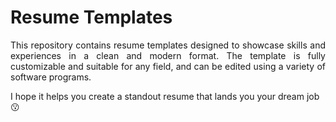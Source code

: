# Resume Templates

<p style="text-align: justify;">
This repository contains resume templates designed to showcase skills and experiences in a clean and modern format. The template is fully customizable and suitable for any field, and can be edited using a variety of software programs.
</p>

I hope it helps you create a standout resume that lands you your dream job :kissing:
